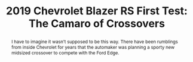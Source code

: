 ---
category: news
title: 2019 Chevrolet Blazer RS First Test&#58; The Camaro of Crossovers
abstract: I have to imagine it wasn’t supposed to be this way. There have been rumblings from inside Chevrolet for years that the automaker was planning a sporty new midsized crossover to compete with the Ford Edge.&nbsp;
publishedDateTime: 2019-03-07T09:50:00Z
sourceUrl: https://www.msn.com/en-us/autos/autos-suvs/2019-chevrolet-blazer-rs-first-test-the-camaro-of-crossovers/ar-BBUtIYL?
type: article

provider:
  name: Motor Trend
  id: V_AA8DRt_global
tags:
  - Autos

images: 
  - url: assets/images/2019/3/2019-Chevrolet-Blazer-RS-First-Test:-The-Camaro-of-Crossovers-1.jpg
    width: 1360
    height: 765
    quality: 89
    title: 2019 Chevrolet Blazer AWD RS front three quarter in motion 1
    attribution: 
    focalRegion:
      x1: 685
      x2: 685
      y1: 360
      y2: 360

---